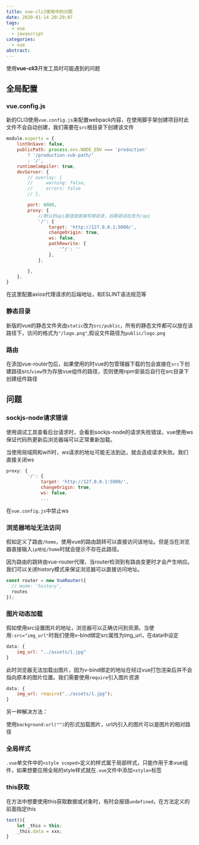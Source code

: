 ```yaml
---
title: vue-cli3使用中的问题
date: 2020-01-14 20:29:07
tags:
  - vue
  - javascript
categories:
  - vue
abstract:
---
```


使用**vue-cli3**开发工具时可能遇到的问题

<!--more-->

## 全局配置

### vue.config.js

新的CLI3使用`vue.config.js`来配置webpack内容，在使用脚手架创建项目时此文件不会自动创建，我们需要在`src`根目录下创建该文件

```javascript
module.exports = {
    lintOnSave: false,
    publicPath: process.env.NODE_ENV === 'production'
        ? '/production-sub-path/'
        : '/',
    runtimeCompiler: true,
    devServer: {
        // overlay: {
        //     warning: false,
        //     errors: false
        // },

        port: 8080,
        proxy: {
            //默认的api路径就直接写根目录，后期调试在改为/api
            '/': {
                target: 'http://127.0.0.1:5000/',
                changeOrigin: true,
                ws: false,
                pathRewrite: {
                    '^/': ''
                },
            },

        },
    },
}
```

在这里配置axios代理请求的后端地址，和ESLINT语法规范等

### 静态目录

新版的vue的静态文件夹由`static`改为`src/public`，所有的静态文件都可以放在该路径下，访问的格式为`"/logo.png"`,假设文件路径为`public/logo.png`

### 路由

在添加vue-router包后，如果使用的时vue的包管理器下载的包会直接在`src`下创建路径src/`view`作为存放vue组件的路径，否则使用npm安装后自行在src目录下创建组件路径

## 问题

### sockjs-node请求错误

使用调试工具查看后台请求时，会看到sockjs-node的请求失败错误，vue使用ws保证代码热更新后浏览器端可以正常重新加载。

当使用局域网和wifi时，ws请求的地址可能无法到达，就会造成请求失败。我们直接关闭ws

```javascript
proxy: {
        '/': {
             target: 'http://127.0.0.1:5000/',
             changeOrigin: true,
             ws: false,
             ...
```

在`vue.config.js`中禁止ws

### 浏览器地址无法访问

假如定义了路由`/home`，使用vue的路由跳转可以直接访问该地址。但是当在浏览器直接输入`ip地址/home`时就会提示不存在此路径。

因为路由的跳转由vue-router代理，当router检测到有路由变更时才会产生响应。我们可以关闭history模式来保证浏览器可以直接访问地址。

```javascript
const router = new VueRouter({
  // mode: 'history',
  routes
});
```

### 图片动态加载

假如使用src设置图片的地址，浏览器可以正确访问到资源。当使用`:src="img_url"`时我们使用v-bind绑定src属性为img_url，在data中设定

```javascript
data: {
    img_url: "../assets/1.jpg"
}
```

此时浏览器无法加载出图片，因为v-bind绑定的地址在经过vue打包渲染后并不会指向原本的图片位置。我们需要使用`require`引入图片资源

```javascript
data: {
    img_url: require("../assets/1.jpg");
}
```

另一种解决方法：

使用`background:url("")`的形式加载图片，url内引入的图片可以是图片的相对路径

### 全局样式

`.vue`单文件中的`<style scoped>`定义的样式属于局部样式，只能作用于本vue组件，如果想要应用全局的style样式就在`.vue`文件中添加`<style>`标签

### this获取

在方法中想要使用this获取数据或对象时，有时会报错`undefined`，在方法定义的前面指定this

```javascript
test(){
    let _this = this;
    _this.data = xxx;
}
```

